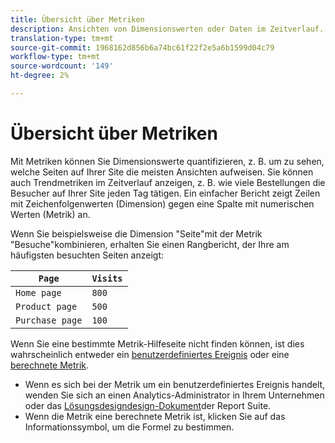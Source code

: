 ```yaml
---
title: Übersicht über Metriken
description: Ansichten von Dimensionswerten oder Daten im Zeitverlauf.
translation-type: tm+mt
source-git-commit: 1968162d856b6a74bc61f22f2e5a6b1599d04c79
workflow-type: tm+mt
source-wordcount: '149'
ht-degree: 2%

---
```



# Übersicht über Metriken

Mit Metriken können Sie Dimensionswerte quantifizieren, z. B. um zu sehen, welche Seiten auf Ihrer Site die meisten Ansichten aufweisen. Sie können auch Trendmetriken im Zeitverlauf anzeigen, z. B. wie viele Bestellungen die Besucher auf Ihrer Site jeden Tag tätigen. Ein einfacher Bericht zeigt Zeilen mit Zeichenfolgenwerten (Dimension) gegen eine Spalte mit numerischen Werten (Metrik) an.

Wenn Sie beispielsweise die Dimension &quot;Seite&quot;mit der Metrik &quot;Besuche&quot;kombinieren, erhalten Sie einen Rangbericht, der Ihre am häufigsten besuchten Seiten anzeigt:

| `Page` | `Visits` |
| --- | --- |
| `Home page` | `800` |
| `Product page` | `500` |
| `Purchase page` | `100` |

Wenn Sie eine bestimmte Metrik-Hilfeseite nicht finden können, ist dies wahrscheinlich entweder ein [benutzerdefiniertes Ereignis](custom-events.md) oder eine [berechnete Metrik](../c-calcmetrics/cm-overview.md).

* Wenn es sich bei der Metrik um ein benutzerdefiniertes Ereignis handelt, wenden Sie sich an einen Analytics-Administrator in Ihrem Unternehmen oder das [Lösungsdesigndesign-Dokument](/help/implement/prepare/solution-design.md)der Report Suite.
* Wenn die Metrik eine berechnete Metrik ist, klicken Sie auf das Informationssymbol, um die Formel zu bestimmen.
